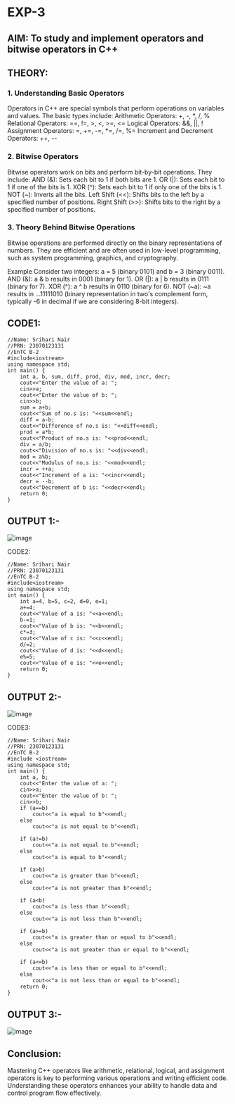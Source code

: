 # EXP-3
## AIM: To study and implement operators and bitwise operators in C++

## THEORY: 
### 1. Understanding Basic Operators
Operators in C++ are special symbols that perform operations on variables and values. The basic types include:
Arithmetic Operators: +, -, *, /, %
Relational Operators: ==, !=, >, <, >=, <=
Logical Operators: &&, ||, !
Assignment Operators: =, +=, -=, *=, /=, %=
Increment and Decrement Operators: ++, --

### 2. Bitwise Operators
Bitwise operators work on bits and perform bit-by-bit operations. They include:
AND (&): Sets each bit to 1 if both bits are 1.
OR (|): Sets each bit to 1 if one of the bits is 1.
XOR (^): Sets each bit to 1 if only one of the bits is 1.
NOT (~): Inverts all the bits.
Left Shift (<<): Shifts bits to the left by a specified number of positions.
Right Shift (>>): Shifts bits to the right by a specified number of positions.

### 3. Theory Behind Bitwise Operations
Bitwise operations are performed directly on the binary representations of numbers. They are efficient and are often used in low-level programming, such as system programming, graphics, and cryptography.

Example
Consider two integers: a = 5 (binary 0101) and b = 3 (binary 0011).
AND (&): a & b results in 0001 (binary for 1).
OR (|): a | b results in 0111 (binary for 7).
XOR (^): a ^ b results in 0110 (binary for 6).
NOT (~a): ~a results in ...11111010 (binary representation in two's complement form, typically -6 in decimal if we are considering 8-bit integers).

## CODE1:

```
//Name: Srihari Nair
//PRN: 23070123131
//EnTC B-2
#include<iostream>
using namespace std;
int main() {
    int a, b, sum, diff, prod, div, mod, incr, decr;
    cout<<"Enter the value of a: ";
    cin>>a;
    cout<<"Enter the value of b: ";
    cin>>b;
    sum = a+b;
    cout<<"Sum of no.s is: "<<sum<<endl;
    diff = a-b;
    cout<<"Difference of no.s is: "<<diff<<endl;
    prod = a*b;
    cout<<"Product of no.s is: "<<prod<<endl;
    div = a/b;
    cout<<"Division of no.s is: "<<div<<endl;
    mod = a%b;
    cout<<"Modulus of no.s is: "<<mod<<endl;
    incr = ++a;
    cout<<"Increment of a is: "<<incr<<endl;
    decr = --b;
    cout<<"Decrement of b is: "<<decr<<endl;
    return 0;
}
```

## OUTPUT 1:-

![image](https://github.com/user-attachments/assets/982519cb-0400-4a81-815e-e0a0db3ea4ec)

CODE2:

```
//Name: Srihari Nair
//PRN: 23070123131
//EnTC B-2
#include<iostream>
using namespace std;
int main() {
    int a=4, b=5, c=2, d=0, e=1;
    a+=4;
    cout<<"Value of a is: "<<a<<endl;
    b-=1;
    cout<<"Value of b is: "<<b<<endl;
    c*=3;
    cout<<"Value of c is: "<<c<<endl;
    d/=2;
    cout<<"Value of d is: "<<d<<endl;
    e%=5;
    cout<<"Value of e is: "<<e<<endl;
    return 0;
}
```

## OUTPUT 2:-

![image](https://github.com/user-attachments/assets/d174fb7c-c19b-4ca1-8a6f-1111e2c703c9)

CODE3:

```
//Name: Srihari Nair
//PRN: 23070123131
//EnTC B-2
#include <iostream>
using namespace std;
int main() {
	int a, b;
	cout<<"Enter the value of a: ";
    cin>>a;
    cout<<"Enter the value of b: ";
    cin>>b;
	if (a==b)
		cout<<"a is equal to b"<<endl;
	else
		cout<<"a is not equal to b"<<endl;

	if (a!=b)
		cout<<"a is not equal to b"<<endl;
	else
		cout<<"a is equal to b"<<endl;

	if (a>b)
		cout<<"a is greater than b"<<endl;
	else
		cout<<"a is not greater than b"<<endl;

	if (a<b)
		cout<<"a is less than b"<<endl;
	else
		cout<<"a is not less than b"<<endl;

	if (a>=b)
		cout<<"a is greater than or equal to b"<<endl;
	else 
		cout<<"a is not greater than or equal to b"<<endl;

	if (a<=b)
		cout<<"a is less than or equal to b"<<endl;
	else
		cout<<"a is not less than or equal to b"<<endl;
	return 0;
}
```

## OUTPUT 3:-

![image](https://github.com/user-attachments/assets/5dd2c277-0427-4444-9757-919a01fcdea8)

## Conclusion:

Mastering C++ operators like arithmetic, relational, logical, and assignment operators is key to performing various operations and writing efficient code. Understanding these operators enhances your ability to handle data and control program flow effectively.

